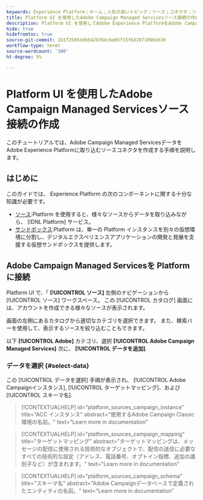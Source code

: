 ```yaml
---
keywords: Experience Platform；ホーム；人気の高いトピック；ソース；コネクタ；ソースコネクタ；campaign;campaign managed services
title: Platform UI を使用したAdobe Campaign Managed Servicesソース接続の作成
description: Platform UI を使用してAdobe Experience PlatformをAdobe Campaign Managed Servicesに接続する方法について説明します。
hide: true
hidefromtoc: true
source-git-commit: 1b1f25093db642b394c6e05f15f6d1071096eb36
workflow-type: tm+mt
source-wordcount: '300'
ht-degree: 5%

---
```



# Platform UI を使用したAdobe Campaign Managed Servicesソース接続の作成

このチュートリアルでは、Adobe Campaign Managed ServicesデータをAdobe Experience Platformに取り込むソースコネクタを作成する手順を説明します。

## はじめに

このガイドでは、 Experience Platform の次のコンポーネントに関する十分な知識が必要です。

* [ソース](../../../../home.md):Platform を使用すると、様々なソースからデータを取り込みながら、 [!DNL Platform] サービス。
* [サンドボックス](../../../../../sandboxes/home.md):Platform は、単一の Platform インスタンスを別々の仮想環境に分割し、デジタルエクスペリエンスアプリケーションの開発と発展を支援する仮想サンドボックスを提供します。

## Adobe Campaign Managed Servicesを Platform に接続

Platform UI で、「 **[!UICONTROL ソース]** 左側のナビゲーションから [!UICONTROL ソース] ワークスペース。 この [!UICONTROL カタログ] 画面には、アカウントを作成できる様々なソースが表示されます。

画面の左側にあるカタログから適切なカテゴリを選択できます。 また、検索バーを使用して、表示するソースを絞り込むこともできます。

以下 **[!UICONTROL Adobe]** カテゴリ、選択 **[!UICONTROL Adobe Campaign Managed Services]** 次に、 **[!UICONTROL データを追加]**.

### データを選択 {#select-data}

この [!UICONTROL データを選択] 手順が表示され、 [!UICONTROL Adobe Campaignインスタンス], [!UICONTROL ターゲットマッピング]、および [!UICONTROL スキーマ名].

>[!CONTEXTUALHELP]
>id="platform_sources_campaign_instance"
>title="ACC インスタンス"
>abstract="使用するAdobe Campaign Classic環境の名前。"
>text="Learn more in documentation"

>[!CONTEXTUALHELP]
>id="platform_sources_campaign_mapping"
>title="ターゲットマッピング"
>abstract="ターゲットマッピングは、メッセージの配信に使用される技術的なオブジェクトで、配信の送信に必要なすべての技術的な設定（アドレス、電話番号、オプトイン指標、追加の識別子など）が含まれます。"
>text="Learn more in documentation"

>[!CONTEXTUALHELP]
>id="platform_sources_campaign_schema"
>title="スキーマ名"
>abstract="Adobe Campaignデータベースで定義されたエンティティの名前。"
>text="Learn more in documentation"

